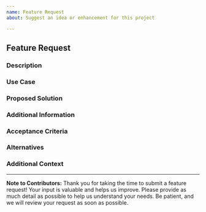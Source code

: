 ```yaml
---
name: Feature Request
about: Suggest an idea or enhancement for this project

---
```


## Feature Request

### Description
<!-- A clear and concise description of the feature you are proposing. -->

### Use Case
<!-- Describe the use case or problem you are trying to solve with this feature. -->

### Proposed Solution
<!-- Provide a high-level overview of how you envision this feature being implemented. -->

### Additional Information
<!-- Add any additional context, screenshots, or examples that can help clarify the feature request. -->

### Acceptance Criteria
<!-- Define the conditions that must be met for this feature to be considered complete. -->

### Alternatives
<!-- Have you considered any alternative solutions or workarounds? -->

### Additional Context
<!-- Add any other context about the feature request here. -->

---

**Note to Contributors:**
Thank you for taking the time to submit a feature request! Your input is valuable and helps us improve. Please provide as much detail as possible to help us understand your needs. Be patient, and we will review your request as soon as possible.
